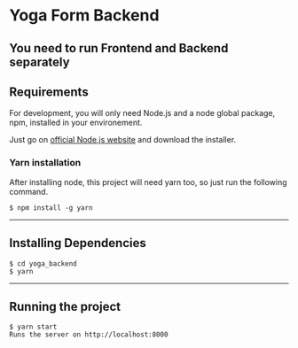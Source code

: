 # Yoga Form Backend

## You need to run Frontend and Backend separately

## Requirements

For development, you will only need Node.js and a node global package, npm, installed in your environement.

Just go on [official Node.js website](https://nodejs.org/) and download the installer.

### Yarn installation

After installing node, this project will need yarn too, so just run the following command.

    $ npm install -g yarn

---

## Installing Dependencies

    $ cd yoga_backend
    $ yarn

---

## Running the project

    $ yarn start
    Runs the server on http://localhost:8000
